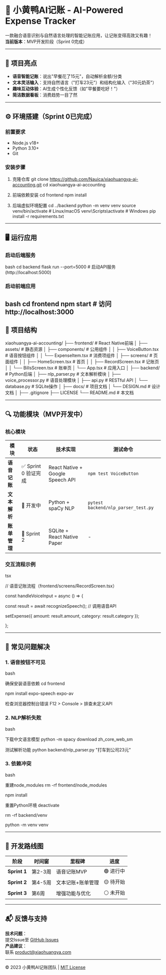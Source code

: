 # 🦆 小黄鸭AI记账 - AI-Powered Expense Tracker

一款融合语音识别与自然语言处理的智能记账应用，让记账变得高效又有趣！  
**当前版本**：MVP开发阶段（Sprint 0完成）

---

## 🚀 项目亮点
- **语音智能记账**：说出"早餐花了15元"，自动解析金额/分类
- **文本灵活输入**：支持自然语言（"打车23元"）和结构化输入（"30元奶茶"）
- **趣味互动体验**：AI生成个性化反馈（如"早餐要吃好！"）
- **简洁数据看板**：消费趋势一目了然

---

## ⚙️ 环境搭建（Sprint 0已完成）
### 前置要求
- Node.js v18+
- Python 3.10+
- Git

### 安装步骤
1. 克隆仓库
git clone https://github.com/Nauica/xiaohuangya-ai-accounting.git
cd xiaohuangya-ai-accounting

2. 前端依赖安装
cd frontend
npm install

3. 后端虚拟环境配置
cd ../backend
python -m venv venv
source venv/bin/activate # Linux/macOS
venv\Scripts\activate # Windows
pip install -r requirements.txt

---

## 🖥️ 运行应用
### 启动后端服务
bash
cd backend
flask run --port=5000 # 启动API服务 (http://localhost:5000)

### 启动前端应用
bash
cd frontend
npm start # 访问 http://localhost:3000
---

## 📂 项目结构
xiaohuangya-ai-accounting/
├── frontend/ # React Native前端
│ ├── assets/ # 静态资源
│ ├── components/ # 公用组件
│ │ ├── VoiceButton.tsx # 语音按钮组件
│ │ └── ExpenseItem.tsx # 消费项组件
│ ├── screens/ # 页面组件
│ │ ├── HomeScreen.tsx # 首页
│ │ ├── RecordScreen.tsx # 记账页
│ │ └── BillsScreen.tsx # 账单页
│ └── App.tsx # 应用入口
│
├── backend/ # Python后端
│ ├── nlp_parser.py # 文本解析模块
│ ├── voice_processor.py # 语音处理模块
│ ├── api.py # RESTful API
│ └── database.py # SQLite操作
│
├── docs/ # 项目文档
│ └── DESIGN.md # 设计文档
│
├── .gitignore
├── LICENSE
└── README.md # 本文档

---

## 🔍 功能模块（MVP开发中）
### 核心模块
| 模块 | 状态 | 技术实现 | 测试命令 |
|------|------|----------|----------|
| **语音记账** | ✅ Sprint 0 验证完成 | React Native + Google Speech API | `npm test VoiceButton` |
| **文本解析** | 🚧 开发中 | Python + spaCy NLP | `pytest backend/nlp_parser_test.py` |
| **账单管理** | 📅 Sprint 2 | SQLite + React Native Paper | - |

### 交互流程示例
tsx

// 语音记账流程（frontend/screens/RecordScreen.tsx）

const handleVoiceInput = async () => {

const result = await recognizeSpeech(); // 调用语音API

setExpense({ amount: result.amount, category: result.category });

};

---

## 🐞 常见问题解决
### 1. 语音按钮不可见
bash

确保安装语音依赖
cd frontend

npm install expo-speech expo-av

检查浏览器控制台错误
F12 > Console > 排查未定义API

### 2. NLP解析失败
bash

下载中文语言模型
python -m spacy download zh_core_web_sm

测试解析功能
python backend/nlp_parser.py "打车到公司23元"

### 3. 依赖冲突
bash

重建node_modules
rm -rf frontend/node_modules

npm install

重置Python环境
deactivate

rm -rf backend/venv

python -m venv venv

---

## 📆 开发路线图
| 阶段 | 时间窗 | 里程碑 | 进度 |
|------|--------|--------|------|
| **Sprint 1** | 第2-3周 | 语音记账MVP | 🟢 进行中 |
| **Sprint 2** | 第4-5周 | 文本记账+账单管理 | 🟡 待开始 |
| **Sprint 3** | 第6周 | 增强功能与优化 | ⚪ 未开始 |

---

## 📬 反馈与支持
**技术问题**：  
提交Issue至 [GitHub Issues](https://github.com/Nauica/xiaohuangya-ai-accounting/issues)  
**产品建议**：  
联系 product@xiaohuangya.com  

---
© 2023 小黄鸭AI记账团队 | [MIT License](LICENSE)